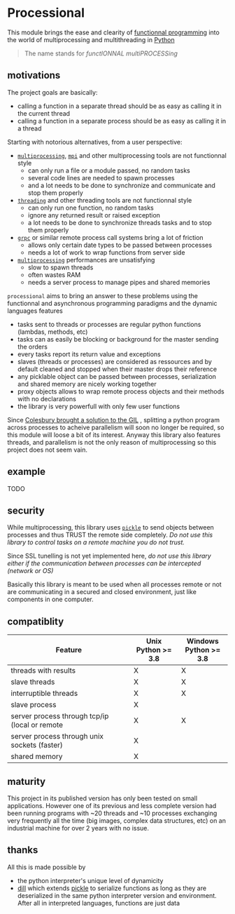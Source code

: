 # Processional

This module brings the ease and clearity of [functionnal programming](https://en.wikipedia.org/wiki/Functional_programming) into the world of multiprocessing and multithreading in [Python](https://python.org)

> The name stands for *functIONNAL multiPROCESSing*

## motivations

The project goals are basically:

- calling a function in a separate thread should be as easy as calling it in the current thread
- calling a function in a separate process should be as easy as calling it in a thread



Starting with notorious alternatives, from a user perspective:

- [`multiprocessing`](https://docs.python.org/3/library/multiprocessing.html), [`mpi`](https://mpi4py.readthedocs.io/en/stable/) and other multiprocessing tools are not functionnal style
  - can only run a file or a module passed, no random tasks
  - several code lines are needed to spawn processes
  - and a lot needs to be done to synchronize and communicate and stop them properly
- [`threading`](https://docs.python.org/3/library/threading.html#module-threading) and other threading tools are not functionnal style
  - can only run one function, no random tasks
  - ignore any returned result or raised exception
  - a lot needs to be done to synchronize threads tasks and to stop them properly
- [`grpc`](https://grpc.io/) or similar remote process call systems bring a lot of friction
  - allows only certain date types to be passed between processes
  - needs a lot of work to wrap functions from server side
- [`multiprocessing`](https://docs.python.org/3/library/multiprocessing.html) performances are unsatisfying
  - slow to spawn threads
  - often wastes RAM
  - needs a server process to manage pipes and shared memories

`processional` aims to bring an answer to these problems using the functionnal and asynchronous programming paradigms and the dynamic languages features

- tasks sent to threads or processes are regular python functions (lambdas, methods, etc)
- tasks can as easily be blocking or background for the master sending the orders
- every tasks report its return value and exceptions
- slaves (threads or processes) are considered as ressources and by default cleaned and stopped when their master drops their reference
- any picklable object can be passed between processes, serialization and shared memory are nicely working together
- proxy objects allows to wrap remote process objects and their methods with no declarations 
- the library is very powerfull with only few user functions



Since [Colesbury brought a solution to the GIL](https://github.com/colesbury/nogil/) , splitting a python program across processes to acheive parallelism will soon no longer be required, so this module will loose a bit of its interest. Anyway this library also features threads, and parallelism is not the only reason of multiprocessing so this project does not seem vain.

## example

TODO

## security

While multiprocessing, this library uses [`pickle`](https://docs.python.org/3/library/pickle.html) to send objects between processes and thus TRUST the remote side completely. *Do not use this library to control tasks on a remote machine you do not trust.*

Since SSL tunelling is not yet implemented here, *do not use this library either if the communication between processes can be intercepted (network or OS)*

Basically this library is meant to be used when all processes remote or not are communicating in a secured and closed environment, just like components in one computer.

## compatiblity

| Feature                                         | Unix<br />Python >= 3.8 | Windows<br />Python >= 3.8 |
| ----------------------------------------------- | ----------------------- | -------------------------- |
| threads with results                            | X                       | X                          |
| slave threads                                   | X                       | X                          |
| interruptible threads                           | X                       | X                          |
| slave process                                   | X                       |                            |
| server process through tcp/ip (local or remote  | X                       | X                          |
| server process through unix sockets (faster)    | X                       |                            |
| shared memory                                   | X                       |                            |

## maturity

This project in its published version has only been tested on small applications. However one of its previous and less complete version had been running programs with ~20 threads and ~10 processes exchanging very frequently all the time (big images, complex data structures, etc) on an industrial machine for over 2 years with no issue.

## thanks

All this is made possible by 
- the python interpreter's unique level of dynamicity
- [dill](https://github.com/uqfoundation/dill) which extends [pickle](https://docs.python.org/3/library/pickle.html) to serialize functions as long as they are deserialized in the same python interpreter version and environment. After all in interpreted languages, functions are just data
